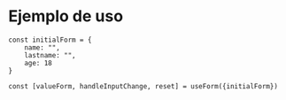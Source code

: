 # Ejemplo de uso

```
const initialForm = {
    name: "",
    lastname: "",
    age: 18
}

const [valueForm, handleInputChange, reset] = useForm({initialForm})

```